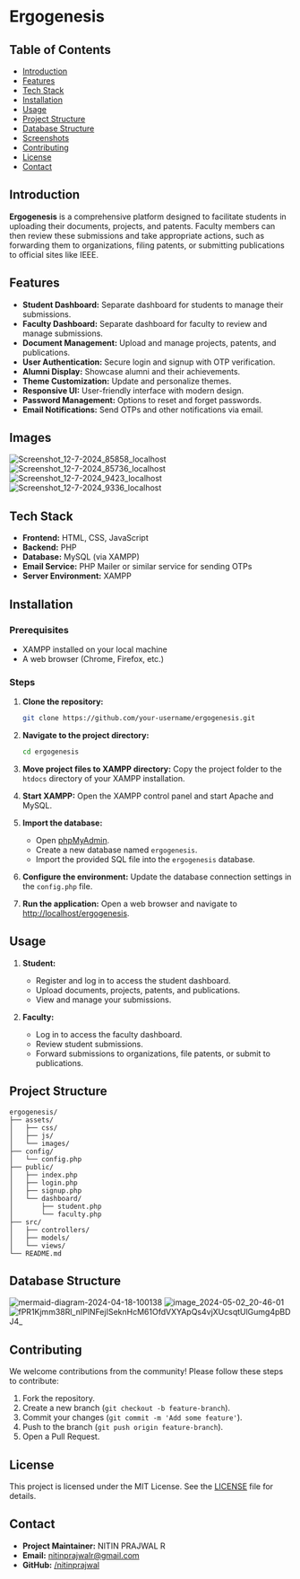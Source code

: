 # Ergogenesis

## Table of Contents

- [Introduction](#introduction)
- [Features](#features)
- [Tech Stack](#tech-stack)
- [Installation](#installation)
- [Usage](#usage)
- [Project Structure](#project-structure)
- [Database Structure](#database-structure)
- [Screenshots](#screenshots)
- [Contributing](#contributing)
- [License](#license)
- [Contact](#contact)

## Introduction

**Ergogenesis** is a comprehensive platform designed to facilitate students in uploading their documents, projects, and patents. Faculty members can then review these submissions and take appropriate actions, such as forwarding them to organizations, filing patents, or submitting publications to official sites like IEEE.


## Features

- **Student Dashboard:** Separate dashboard for students to manage their submissions.
- **Faculty Dashboard:** Separate dashboard for faculty to review and manage submissions.
- **Document Management:** Upload and manage projects, patents, and publications.
- **User Authentication:** Secure login and signup with OTP verification.
- **Alumni Display:** Showcase alumni and their achievements.
- **Theme Customization:** Update and personalize themes.
- **Responsive UI:** User-friendly interface with modern design.
- **Password Management:** Options to reset and forget passwords.
- **Email Notifications:** Send OTPs and other notifications via email.

## Images
![Screenshot_12-7-2024_85858_localhost](https://github.com/user-attachments/assets/1b549382-1beb-4576-b1fc-66f3ef4d7f1c)
![Screenshot_12-7-2024_85736_localhost](https://github.com/user-attachments/assets/1b9616b3-41af-4c31-b9d4-a3a8f8e3febe)
![Screenshot_12-7-2024_9423_localhost](https://github.com/user-attachments/assets/2edfada9-b905-4fb8-9392-7b9d76a2af5e)
![Screenshot_12-7-2024_9336_localhost](https://github.com/user-attachments/assets/9e9585d3-c924-4327-8494-776e276c17e4)



## Tech Stack

- **Frontend:** HTML, CSS, JavaScript
- **Backend:** PHP
- **Database:** MySQL (via XAMPP)
- **Email Service:** PHP Mailer or similar service for sending OTPs
- **Server Environment:** XAMPP

## Installation

### Prerequisites

- XAMPP installed on your local machine
- A web browser (Chrome, Firefox, etc.)

### Steps

1. **Clone the repository:**
   ```bash
   git clone https://github.com/your-username/ergogenesis.git
   ```

2. **Navigate to the project directory:**
   ```bash
   cd ergogenesis
   ```

3. **Move project files to XAMPP directory:**
   Copy the project folder to the `htdocs` directory of your XAMPP installation.

4. **Start XAMPP:**
   Open the XAMPP control panel and start Apache and MySQL.

5. **Import the database:**
   - Open [phpMyAdmin](http://localhost/phpmyadmin).
   - Create a new database named `ergogenesis`.
   - Import the provided SQL file into the `ergogenesis` database.

6. **Configure the environment:**
   Update the database connection settings in the `config.php` file.

7. **Run the application:**
   Open a web browser and navigate to [http://localhost/ergogenesis](http://localhost/ergogenesis).

## Usage

1. **Student:**
   - Register and log in to access the student dashboard.
   - Upload documents, projects, patents, and publications.
   - View and manage your submissions.

2. **Faculty:**
   - Log in to access the faculty dashboard.
   - Review student submissions.
   - Forward submissions to organizations, file patents, or submit to publications.

## Project Structure

```
ergogenesis/
├── assets/
│   ├── css/
│   ├── js/
│   └── images/
├── config/
│   └── config.php
├── public/
│   ├── index.php
│   ├── login.php
│   ├── signup.php
│   └── dashboard/
│       ├── student.php
│       └── faculty.php
├── src/
│   ├── controllers/
│   ├── models/
│   └── views/
└── README.md
```

## Database Structure
![mermaid-diagram-2024-04-18-100138](https://github.com/user-attachments/assets/9d8284a0-a5d5-402f-a840-a92d45dcfce4)
![image_2024-05-02_20-46-01](https://github.com/user-attachments/assets/66f50ec3-df93-43b4-bf97-00a4f2006120)
![fPR1Kjmm38Rl_nIPlNFejISeknHcM61OfdVXYApQs4vjXUcsqtUlGumg4pBDJ4_](https://github.com/user-attachments/assets/78271b94-2e68-4412-b6ab-9eb1c7ceaf0c)



## Contributing

We welcome contributions from the community! Please follow these steps to contribute:

1. Fork the repository.
2. Create a new branch (`git checkout -b feature-branch`).
3. Commit your changes (`git commit -m 'Add some feature'`).
4. Push to the branch (`git push origin feature-branch`).
5. Open a Pull Request.

## License

This project is licensed under the MIT License. See the [LICENSE](LICENSE) file for details.

## Contact

- **Project Maintainer:** NITIN PRAJWAL R
- **Email:** nitinprajwalr@gmail.com
- **GitHub:** [/nitinprajwal](https://github.com/nitinprajwal)
